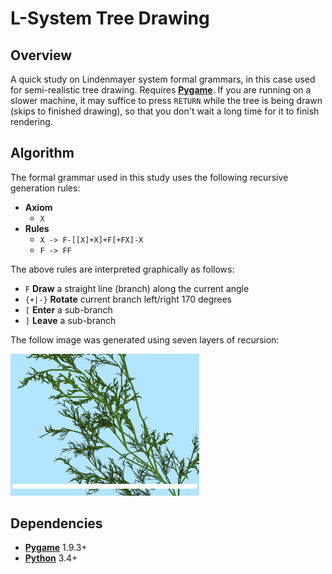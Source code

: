 # L-System Tree Drawing
## Overview
A quick study on Lindenmayer system formal grammars, in this case used for semi-realistic tree drawing. Requires **[Pygame](https://www.pygame.org/news)**. If you are running on a slower machine, it may suffice to press `RETURN` while the tree is being drawn (skips to finished drawing), so that you don't wait a long time for it to finish rendering.

## Algorithm
The formal grammar used in this study uses the following recursive generation rules:
* **Axiom**
  * `X`
* **Rules**
  * `X -> F-[[X]+X]+F[+FX]-X`
  * `F -> FF`
  
The above rules are interpreted graphically as follows:
* `F` **Draw** a straight line (branch) along the current angle
* `{+|-}` **Rotate** current branch left/right 170 degrees
* `[` **Enter** a sub-branch
* `]` **Leave** a sub-branch

The follow image was generated using seven layers of recursion: 

<img src="screenshots/screenshot-1.png" alt="screen" width="60%" height="60%">


## Dependencies
* **[Pygame](https://www.pygame.org/news)** 1.9.3+
* **[Python](https://www.python.org/)** 3.4+
